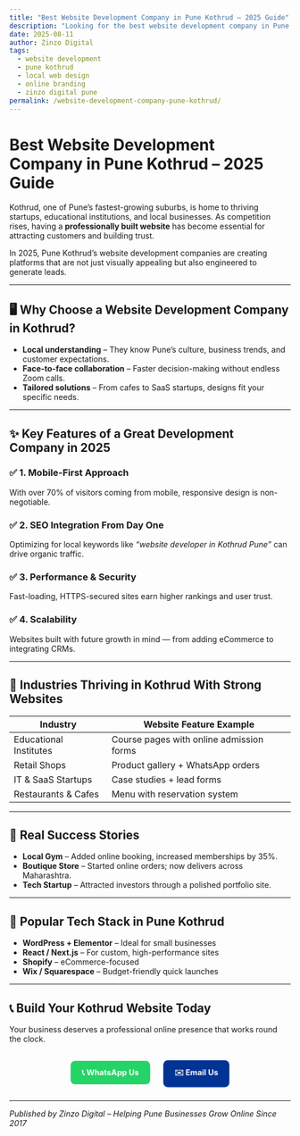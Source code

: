 ```yaml
---
title: "Best Website Development Company in Pune Kothrud – 2025 Guide"
description: "Looking for the best website development company in Pune Kothrud? Discover how local experts are building fast, mobile-friendly, and SEO-ready websites in 2025."
date: 2025-08-11
author: Zinzo Digital
tags:
  - website development
  - pune kothrud
  - local web design
  - online branding
  - zinzo digital pune
permalink: /website-development-company-pune-kothrud/
---
```


# Best Website Development Company in Pune Kothrud – 2025 Guide

Kothrud, one of Pune’s fastest-growing suburbs, is home to thriving startups, educational institutions, and local businesses. As competition rises, having a **professionally built website** has become essential for attracting customers and building trust.

In 2025, Pune Kothrud’s website development companies are creating platforms that are not just visually appealing but also engineered to generate leads.

---

## 🖥 Why Choose a Website Development Company in Kothrud?

- **Local understanding** – They know Pune’s culture, business trends, and customer expectations.  
- **Face-to-face collaboration** – Faster decision-making without endless Zoom calls.  
- **Tailored solutions** – From cafes to SaaS startups, designs fit your specific needs.

---

## ✨ Key Features of a Great Development Company in 2025

### ✅ 1. Mobile-First Approach  
With over 70% of visitors coming from mobile, responsive design is non-negotiable.

### ✅ 2. SEO Integration From Day One  
Optimizing for local keywords like *“website developer in Kothrud Pune”* can drive organic traffic.

### ✅ 3. Performance & Security  
Fast-loading, HTTPS-secured sites earn higher rankings and user trust.

### ✅ 4. Scalability  
Websites built with future growth in mind — from adding eCommerce to integrating CRMs.

---

## 📍 Industries Thriving in Kothrud With Strong Websites

| Industry                | Website Feature Example          |
|-------------------------|-----------------------------------|
| Educational Institutes  | Course pages with online admission forms |
| Retail Shops            | Product gallery + WhatsApp orders |
| IT & SaaS Startups      | Case studies + lead forms         |
| Restaurants & Cafes     | Menu with reservation system      |

---

## 🚀 Real Success Stories

- **Local Gym** – Added online booking, increased memberships by 35%.  
- **Boutique Store** – Started online orders; now delivers across Maharashtra.  
- **Tech Startup** – Attracted investors through a polished portfolio site.

---

## 🔧 Popular Tech Stack in Pune Kothrud

- **WordPress + Elementor** – Ideal for small businesses  
- **React / Next.js** – For custom, high-performance sites  
- **Shopify** – eCommerce-focused  
- **Wix / Squarespace** – Budget-friendly quick launches

---

## 📞 Build Your Kothrud Website Today

Your business deserves a professional online presence that works round the clock.

<div style="text-align: center; margin-top: 20px;">
  <a href="https://wa.me/918148038211" style="background-color: #25D366; color: white; padding: 12px 20px; border-radius: 8px; text-decoration: none; font-weight: bold; display: inline-block; margin: 10px; animation: pulse 1.5s infinite;">📞 WhatsApp Us</a>
  <a href="mailto:services@zinzodigital.com" style="background-color: #003393; color: white; padding: 12px 20px; border-radius: 8px; text-decoration: none; font-weight: bold; display: inline-block; margin: 10px; animation: pulse 1.5s infinite;">✉️ Email Us</a>
</div>

<style>
@keyframes pulse {
  0% { transform: scale(1); }
  50% { transform: scale(1.05); }
  100% { transform: scale(1); }
}
</style>

---

*Published by Zinzo Digital – Helping Pune Businesses Grow Online Since 2017*
